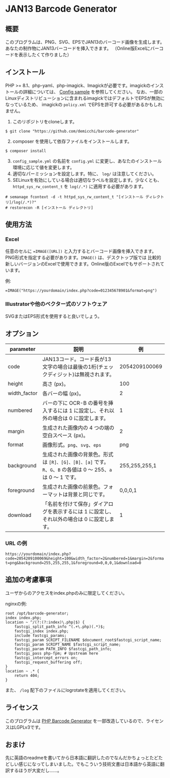 # JAN13 Barcode Generator
## 概要
このプログラムは、PNG、SVG、EPSでJAN13のバーコード画像を生成します。あなたの制作物にJAN13バーコードを挿入できます。
（Online版Excelにバーコードを表示したくて作りました）

## インストール
PHP >= 8.1、php-yaml、php-imagick、Imagickが必要です。imagickのインストールの詳細については、
[Config sample](config/config_sample.yml) を参照してください。
なお、一部のLinuxディストリビューションに含まれるimagickではデフォルトでEPSが無効になっているため、
imagickの `policy.xml` でEPSを許可する必要があるかもしれません。

1. このリポジトリをcloneします。
```
$ git clone "https://github.com/demicchi/barcode-generator"
```
2. composer を使用して依存ファイルをインストールします。
```
$ composer install
```
3. `config_sample.yml` の名前を `config.yml` に変更し、あなたのインストール環境に応じて値を変更します。
4. 適切なパーミッションを設定します。特に、 `log/` は注意してください。
5. SELinuxを有効にしている場合は適切なラベルを設定します。少なくとも、 `httpd_sys_rw_content_t` を `log(/.*)` に適用する必要があります。
```
# semanage fcontext -d -t httpd_sys_rw_content_t "[インストール ディレクトリ]/log(/.*)?"
# restorecon -R [インストール ディレクトリ]
```

## 使用方法
### Excel
任意のセルに `=IMAGE([URL])` と入力するとバーコード画像を挿入できます。PNG形式を指定する必要があります。`IMAGE()` は、デスクトップ版では
比較的新しいバージョンのExcelで使用できます。Online版のExcelでもサポートされています。

例:
```
=IMAGE("https://yourdomain/index.php?code=012345678901&format=png")
```

### Illustratorや他のベクター式のソフトウェア
SVGまたはEPS形式を使用すると良いでしょう。

## オプション

| parameter    | 説明                                                                            | 例             |
|--------------|-------------------------------------------------------------------------------|---------------|
| code         | JAN13コード。コード長が13文字の場合は最後の1桁(チェックディジット)は無視されます。                                | 2054209100069 |
| height       | 高さ (px)。                                                                      | 100           |
| width_factor | 各バーの幅 (px)。                                                                   | 2             |
| numbered     | バーの下に OCR-B の番号を挿入するには 1 に設定し、それ以外の場合は 0 に設定します。                              | 1             |
| margin       | 生成された画像内の 4 つの端の空白スペース (px)。                                                  | 2             |
| format       | 画像形式。`png`、`svg`、`eps`                                                        | png           |
| background   | 生成された画像の背景色。形式は `[R]、[G]、[B]、[a]` です。`R`、`G`、`B` の各値は 0 ～ 255、`a` は 0 ～ 1 です。 | 255,255,255,1 |
| foreground   | 生成された画像の前景色。フォーマットは背景と同じです。                                                   | 0,0,0,1       |
| download     | 「名前を付けて保存」ダイアログを表示するには 1 に設定し、それ以外の場合は 0 に設定します。                              | 1             |

### URL の例
`https://yourdomain/index.php?code=2054209100069&height=100&width_factor=2&numbered=1&margin=2&format=png&background=255,255,255,1&foreground=0,0,0,1&download=0`

## 追加の考慮事項
ユーザからのアクセスをindex.phpのみに限定してください。

nginxの例:
```
root /opt/barcode-generator;
index index.php;
location ~ ^/(?:(?:index)\.php|$) {
    fastcgi_split_path_info ^(.+\.php)(.*)$;
    fastcgi_index index.php;
    include fastcgi_params;
    fastcgi_param SCRIPT_FILENAME $document_root$fastcgi_script_name;
    fastcgi_param SCRIPT_NAME $fastcgi_script_name;
    fastcgi_param PATH_INFO $fastcgi_path_info;
    fastcgi_pass php-fpm; # Upstream here
    fastcgi_intercept_errors on;
    fastcgi_request_buffering off;
}
location ~ .* {
    return 404;
}
```

また、 `/log` 配下のファイルにlogrotateを適用してください。

## ライセンス
このプログラムは [PHP Barcode Generator](https://github.com/picqer/php-barcode-generator)
を一部改造しているので、ライセンスはLGPLv3です。

## おまけ
先に英語のreadmeを書いてから日本語に翻訳したのでなんだかちょっとたどたどしい感じになってしまいました。でもこういう技術文書は日本語から英語に翻訳するほうが大変だし……。